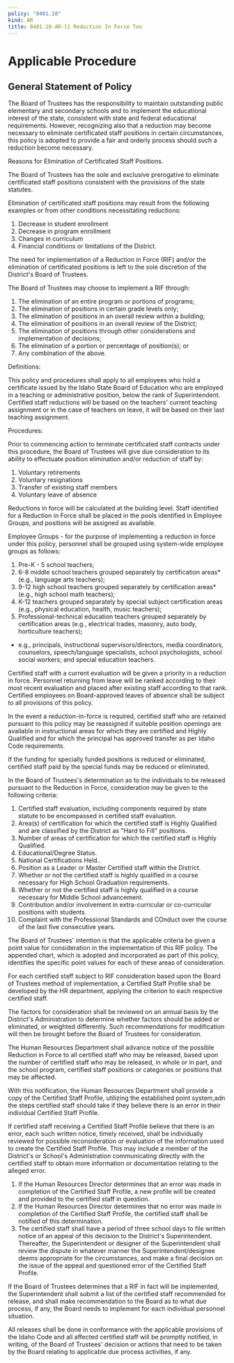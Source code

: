 ```yaml
---
policy: "0401.10"
kind: AR
title: 0401.10-AR-11 Reduction In Force Too
---
```


# Applicable Procedure

## General Statement of Policy
The Board of Trustees has the responsibility to maintain outstanding public elementary and secondary schools and to implement the educational interest of the state, consistent with state and federal educational requirements.    However, recognizing also that a reduction may become necessary to eliminate certificated staff positions in certain circumstances, this policy is adopted to provide a fair and orderly process should such a reduction become necessary.

Reasons for Elimination of Certificated Staff Positions.

The Board of Trustees has the sole and exclusive prerogative to eliminate certificated staff positions consistent with the provisions of the state statutes.

Elimination of certificated staff positions may result from the following examples or from other conditions necessitating reductions:

1.  Decrease in student enrollment
1.  Decrease in program enrollment
1.  Changes in curriculum
1.  Financial conditions or limitations of the District.

The need for implementation of a Reduction in Force (RIF) and/or the elimination of certificated positions is left to the sole discretion of the District's Board of Trustees.

The Board of Trustees may choose to implement a RIF through:

1.  The elimination of an entire program or portions of programs;
1.  The elimination of positions in certain grade levels only;
1.  The elimination of positions in an overall review within a building;
1.  The elimination of positions in an overall review of the District;
1.  The elimination of positions through other considerations and implementation of decisions;
1.  The elimination of a portion or percentage of position(s); or
1.  Any combination of the above.

Definitions:

This policy and procedures shall apply to all employees who hold a certificate issued by the Idaho State Board of Education who are employed in a teaching or administrative position, below the rank of Superintendent.   Certified staff reductions will be based on the teachers' current teaching assignment or in the case of teachers on leave, it will be based on their last teaching assignment.

Procedures:

Prior to commencing action to terminate certificated staff contracts under this procedure, the Board of Trustees will give due consideration to its ability to effectuate position elimination and/or reduction of staff by:

1.  Voluntary retirements
1.  Voluntary resignations
1.  Transfer of existing staff members
1.  Voluntary leave of absence

Reductions in force will be calculated at the building level.  Staff identified for a Reduction in Force shall be placed in the pools identified in Employee Groups, and positions will be assigned as available.

Employee Groups - for the purpose of implementing a reduction in force under this policy, personnel shall be grouped using system-wide employee groups as follows:

1.  Pre-K - 5 school teachers;
1.  6-8 middle school teachers grouped separately by certification areas*  (e.g., language arts teachers);
1.  9-12 high school teachers grouped separately by certification areas* (e.g., high school math teachers);
1.  K-12 teachers grouped separately by special subject certification areas (e.g., physical education, health, music teachers);
1.  Professional-technical education teachers grouped separately by certification areas (e.g., electrical trades, masonry, auto body, horticulture teachers);

* e.g., principals, instructional supervisors/directors, media coordinators, counselors, speech/language specialists, school psychologists, school social workers; and special education teachers.


Certified staff with a current evaluation will be given a priority in a reduction in force.   Personnel returning from leave will be ranked according to their most recent evaluation and placed after existing staff according to that rank.   Certified employees on Board-approved leaves of absence shall be subject to all provisions of this policy.

In the event a reduction-in-force is required, certified staff who are retained pursuant to this policy may be reassigned if suitable position openings are available in instructional areas for which they are certified and Highly Qualified and for which the principal has approved transfer as per Idaho Code requirements.

If the funding for specially funded positions is reduced or eliminated, certified staff paid by the special funds may be reduced or eliminated.

In the Board of Trustees's determination as to the individuals to be released pursuant to the Reduction in Force, consideration may be given to the following criteria:

1.  Certified staff evaluation, including components required by state statute to be encompassed in certified staff evaluation.
1.  Area(s) of certification for which the certified staff is Highly Qualified and are classified by the District as "Hard to Fill" positions.
1.  Number of areas of certification for which the certified staff is Highly Qualified.
1.  Educational/Degree Status.
1.  National Certifications Held..
1.  Position as a Leader or Master Certified staff within the District.
1.  Whether or not the certified staff is highly qualified in a course necessary for High School Graduation requirements.
1.  Whether or not the certified staff is highly qualified in a course necessary for Middle School advancement.
1.   Contribution and/or involvement in extra-curricular or co-curricular positions with students.
1.  Complaint with the Professional Standards and COnduct over the course of the last five consecutive years.

The Board of Trustees' intention is that the applicable criteria be given a point value for consideration in the implementation of this RIF policy.  The﻿ appended chart, which is adopted and incorporated as part of this policy, identifies the specific point values for each of these areas of consideration.

For each certified staff subject to RIF consideration based upon the Board of Trustees method of implementation, a Certified Staff Profile shall be developed by the HR department, applying the criterion to each respective certified staff.

The factors for consideration shall be reviewed on an annual basis by the District's Administration to determine whether factors should be added or eliminated, or weighted differently.   Such recommendations for modification will then be brought before the Board of Trustees for consideration.

The Human Resources Department shall advance notice of the possible Reduction in Force to all certified staff who may be released, based upon the number of certified staff who may be released, in whole or in part, and the school program, certified staff positions or categories or positions that may be affected.

With this notification, the Human Resources Department shall provide a copy of the Certified Staff Profile, utilizing the established point system,adn the steps certified staff should take if they believe there is an error in their individual Certified Staff Profile.

If certified staff receiving a Certified Staff Profile believe that there is an error, each such written notice, timely received, shall be individually reviewed for possible reconsideration or evaluation of the information used to create the Certified Staff Profile.   This may include a member of the District's or School's Administration communicating directly with the certified staff to obtain more information or documentation relating to the alleged error.

1.  If the Human Resources Director determines that an error was made in completion of the Certified Staff Profile, a new profile will be created and provided to the certified staff in question.
1.  If the Human Resources Director determines that no error was made in completion of the Certified Staff Profile, the certified staff shall be notified of this determination.
1.  The certified staff shall have a period of three school days to file written notice of an appeal of this decision to the District's Superintendent.   Thereafter, the Superintendent or designer of the Superintendent shall review the dispute in whatever manner the Superintendent/designee deems appropriate for the circumstances, and make a final decision on the issue of the appeal and questioned error of the Certified Staff Profile.

If the Board of Trustees determines that a RIF in fact will be implemented, the Superintendent shall submit a list of the certified staff recommended for release, and shall make recommendation to the Board as to what due process, if any, the Board needs to implement for each individual personnel situation.

All releases shall be done in conformance with the applicable provisions of the Idaho Code and all affected certified staff will be promptly notified, in writing, of the Board of Trustees' decision or actions that need to be taken by the Board relating to applicable due process activities, if any.
